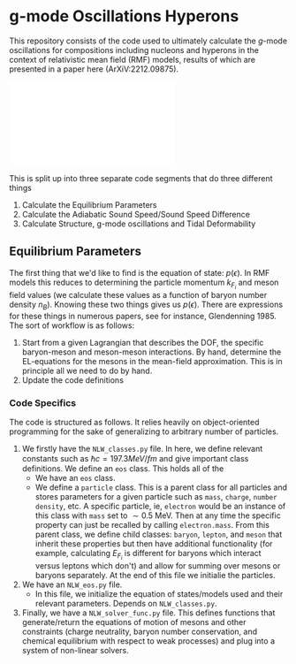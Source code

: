 # g-mode Oscillations Hyperons

This repository consists of the code used to ultimately calculate the $g$-mode oscillations for compositions including nucleons and hyperons in the context of relativistic mean field (RMF) models, results of which are presented in a paper here (ArXiV:2212.09875). 

![](Results/Gmode/g_mode_all.pdf)


This is split up into three separate code segments that do three different things
1. Calculate the Equilibrium Parameters
2. Calculate the Adiabatic Sound Speed/Sound Speed Difference
3. Calculate Structure, g-mode oscillations and Tidal Deformability 


## Equilibrium Parameters
The first thing that we'd like to find is the equation of state: $p(\epsilon)$. In RMF models this reduces to determining the particle momentum $k_{F_i}$ and meson field values (we calculate these values as a function of baryon number density $n_B$). Knowing these two things gives us $p(\epsilon)$. There are expressions for these things in numerous papers, see for instance, Glendenning 1985. The sort of workflow is as follows:
1. Start from a given Lagrangian that describes the DOF, the specific baryon-meson and meson-meson interactions. By hand, determine the EL-equations for the mesons in the mean-field approximation. This is in principle all we need to do by hand. 
2. Update the code definitions 

### Code Specifics
The code is structured as follows. It relies heavily on object-oriented programming for the sake of generalizing to arbitrary number of particles. 
1. We firstly have the `NLW_classes.py` file. In here, we define relevant constants such as $\hbar c = 197.3 MeV/fm$ and give important class definitions. We define an `eos` class. This holds all of the 
    -   We have an `eos` class. 
    -   We define a `particle` class. This is a parent class for all particles and stores parameters for a given particle such as `mass`, `charge`, `number density`, etc. A specific particle, ie, `electron` would be an instance of this class with `mass` set to $\sim 0.5$ MeV. Then at any time the specific property can just be recalled by calling `electron.mass`. From this parent class, we define child classes: `baryon`, `lepton`, and `meson` that inherit these properties but then have additional functionality (for example, calculating $E_{F_i}$ is different for baryons which interact versus leptons which don't) and allow for summing over mesons or baryons separately. At the end of this file we initialie the particles. 
3. We have an `NLW_eos.py` file. 
    -   In this file, we initialize the equation of states/models used and their relevant parameters. Depends on `NLW_classes.py`. 
4. Finally, we have a `NLW_solver_func.py` file. This defines functions that generate/return the equations of motion of mesons and other constraints (charge neutrality, baryon number conservation, and chemical equilibrium with respect to weak processes) and plug into a system of non-linear solvers. 

